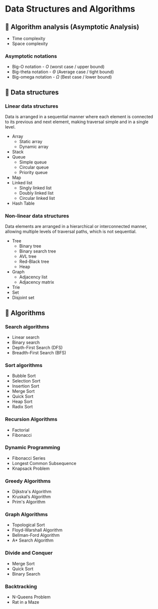 # Data Structures and Algorithms

## 🔬 Algorithm analysis (Asymptotic Analysis)
* Time complexity
* Space complexity

### Asymptotic notations
* Big-O notation - $O$ (worst case / upper bound)
* Big-theta notation - $\Theta$ (Average case / tight bound)
* Big-omega notation - $\Omega$ (Best case / lower bound)

## 🧬 Data structures
### Linear data structures
Data is arranged in a sequential manner where each element is connected to its previous and next element, making traversal simple and in a single level.

* Array
  * Static array
  * Dynamic array
* Stack
* Queue
  * Simple queue
  * Circular queue
  * Priority queue
* Map
* Linked list
  * Singly linked list
  * Doubly linked list
  * Circular linked list
* Hash Table

### Non-linear data structures
Data elements are arranged in a hierarchical or interconnected manner, allowing multiple levels of traversal paths, which is not sequential.

* Tree
  * Binary tree
  * Binary search tree
  * AVL tree
  * Red-Black tree
  * Heap
* Graph
  * Adjacency list
  * Adjacency matrix
* Trie
* Set
* Disjoint set

## 🧠 Algorithms
### Search algorithms
* Linear search
* Binary search
* Depth-First Search (DFS)
* Breadth-First Search (BFS)

### Sort algorithms
* Bubble Sort
* Selection Sort
* Insertion Sort
* Merge Sort
* Quick Sort
* Heap Sort
* Radix Sort

### Recursion Algorithms
* Factorial
* Fibonacci

### Dynamic Programming
* Fibonacci Series
* Longest Common Subsequence
* Knapsack Problem

### Greedy Algorithms
* Dijkstra's Algorithm
* Kruskal’s Algorithm
* Prim's Algorithm

### Graph Algorithms
* Topological Sort
* Floyd-Warshall Algorithm
* Bellman-Ford Algorithm
* A* Search Algorithm

### Divide and Conquer
* Merge Sort
* Quick Sort
* Binary Search

### Backtracking
* N-Queens Problem
* Rat in a Maze

